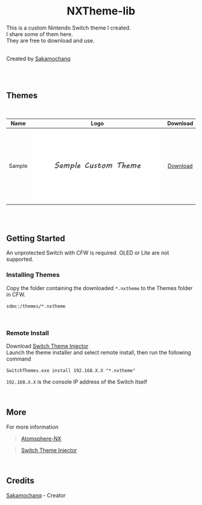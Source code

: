 <div align="center">
    <h1>NXTheme-lib</h1>
    <div align="left">
        This is a custom Nintendo Switch theme I created.  
        <br>
        I share some of them here.  
        <br>
        They are free to download and use.  
    </div>
</div>

<br>

Created by [Sakamochanq](https://github.com/Sakamochanq)

<br>
<br>

<h2>Themes</h2>

<br>

| Name | Logo | Download |
| :----: | :----: | :----: |
| Sample | <a href="#"><img src="./lib/Sample/Logo.png" width="500"></a> | [Download](https:example.com) |

<br>
<br>

<h2>Getting Started</h2>

An unprotected Switch with CFW is required. OLED or Lite are not supported.

<h3>Installing Themes</h3>

Copy the folder containing the downloaded `*.nxtheme` to the Themes folder in CFW.
<br>
```shell
sdmc:/themes/*.nxtheme
```

<br>

<h3>Remote Install</h3>

Download [Switch Theme Injector](https://github.com/exelix11/SwitchThemeInjector/releases/tag/v4.7.1)
<br>
Launch the theme installer and select remote install, then run the following command
<br>
```shell
SwitchThemes.exe install 192.168.X.X "*.nxtheme"
``` 
`192.168.X.X` is the console IP address of the Switch itself

<br>

<h2>More</h2>

For more information

> [Atomsphere-NX](https://github.com/Atmosphere-NX/Atmosphere)  

> [Switch Theme Injector](https://github.com/exelix11/SwitchThemeInjector/)

<br>

<h2>Credits</h2>

[Sakamochanq](https://github.com/Sakamochanq) - Creator